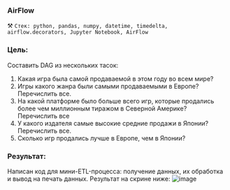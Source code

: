 ### AirFlow
⚒️ `Стек: python, pandas, numpy, datetime, timedelta, airflow.decorators, Jupyter Notebook, AirFlow`

### Цель:
Cоставить DAG из нескольких тасок:

1. Какая игра была самой продаваемой в этом году во всем мире?
2. Игры какого жанра были самыми продаваемыми в Европе? Перечислить все.
3. На какой платформе было больше всего игр, которые продались более чем миллионным тиражом в Северной Америке? Перечислить все
4. У какого издателя самые высокие средние продажи в Японии? Перечислить все.
5. Сколько игр продались лучше в Европе, чем в Японии?

### Результат:
Написан код для мини-ETL-процесса: получение данных, их обработка и вывод на печать данных. 
Результат на скрине ниже: 
![image](https://github.com/user-attachments/assets/5153358f-809e-41e0-887f-be7d290e6c11)
